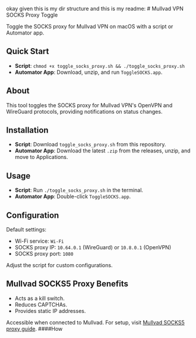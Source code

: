 okay given this is my dir structure and this is my readme: # Mullvad VPN SOCKS Proxy Toggle

Toggle the SOCKS proxy for Mullvad VPN on macOS with a script or Automator app.

## Quick Start

- **Script**: `chmod +x toggle_socks_proxy.sh && ./toggle_socks_proxy.sh`
- **Automator App**: Download, unzip, and run `ToggleSOCKS.app`.

## About

This tool toggles the SOCKS proxy for Mullvad VPN's OpenVPN and WireGuard protocols, providing notifications on status changes.

## Installation

- **Script**: Download `toggle_socks_proxy.sh` from this repository.
- **Automator App**: Download the latest `.zip` from the releases, unzip, and move to Applications.

## Usage

- **Script**: Run `./toggle_socks_proxy.sh` in the terminal.
- **Automator App**: Double-click `ToggleSOCKS.app`.

## Configuration

Default settings:
- Wi-Fi service: `Wi-Fi`
- SOCKS proxy IP: `10.64.0.1` (WireGuard) or `10.8.0.1` (OpenVPN)
- SOCKS proxy port: `1080`

Adjust the script for custom configurations.

## Mullvad SOCKS5 Proxy Benefits

- Acts as a kill switch.
- Reduces CAPTCHAs.
- Provides static IP addresses.

Accessible when connected to Mullvad. For setup, visit [Mullvad SOCKS5 proxy guide](https://mullvad.net/en/help/socks5-proxy/). ####How